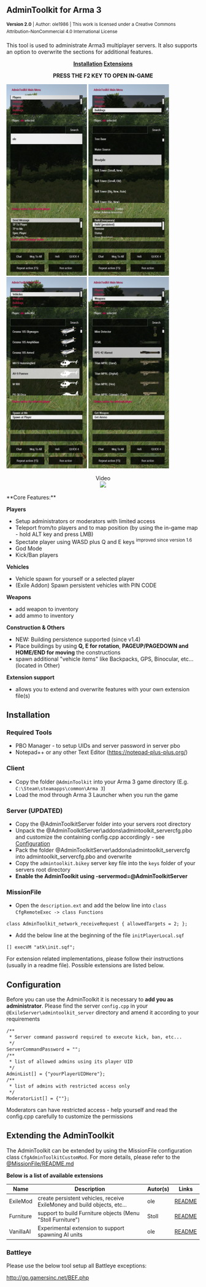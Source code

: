 ## AdminToolkit for Arma 3
<sup>**Version 2.0** | Author: ole1986 | This work is licensed under a Creative Commons Attribution-NonCommercial 4.0 International License</sup>

This tool is used to administrate Arma3 multiplayer servers. 
It also supports an option to overwrite the sections for additional features. 

**<p align="center"><a href="#installation">Installation</a> <a href="#extending-the-admintoolkit">Extensions</a></p>**

**<p align="center">PRESS THE F2 KEY TO OPEN IN-GAME</p>**

<img src="images/a3-atk-players.png" width="210" title="Manage players">
<img src="images/a3-atk-buildings.png" width="210" title="Manage Buildings">
<img src="images/a3-atk-vehicles.png" width="210" title="Spawn vehicles">
<img src="images/a3-atk-weapons.png" width="210" title="...and Weapons">

<p align="center">
Video<br/>
<a href="https://www.youtube.com/watch?v=Hznh7DSM38E" target="_blank"><img src="http://img.youtube.com/vi/Hznh7DSM38E/0.jpg" /></a>
</p>
**Core Features:**

**Players**
- Setup administrators or moderators with limited access
- Teleport from/to players and to map position (by using the in-game map - hold ALT key and press LMB)
- Spectate player using WASD plus Q and E keys  <sup>improved since version 1.6</sup>
- God Mode
- Kick/Ban players

**Vehicles**
- Vehicle spawn for yourself or a selected player
- (Exile Addon) Spawn persistent vehicles with PIN CODE

**Weapons**
- add weapon to inventory
- add ammo to inventory

**Construction & Others**
- NEW: Building persistence supported (since v1.4)
- Place buildings by using **Q, E for rotation**, **PAGEUP/PAGEDOWN and HOME/END for moving** the constructions
- spawn additional "vehicle items" like Backpacks, GPS, Binocular, etc... (located in Other)

**Extension support**
- allows you to extend and overwrite features with your own extension file(s)

## Installation

### Required Tools

+ PBO Manager - to setup UIDs and server password in server pbo
+ Notepad++ or any other Text Editor (https://notepad-plus-plus.org/)

### Client

+ Copy the folder `@AdminToolkit` into your Arma 3 game directory (E.g. `C:\Steam\steamapps\common\Arma 3`) 
+ Load the mod through Arma 3 Launcher when you run the game

### Server (**UPDATED**)

+ Copy the @AdminToolkitServer folder into your servers root directory
+ Unpack the @AdminToolkitServer\addons\admintoolkit_servercfg.pbo and customize the containing config.cpp accordingly - see <a href="#configuration">Configuration</a>
+ Pack the folder @AdminToolkitServer\addons\admintoolkit_servercfg into admintoolkit_servercfg.pbo and overwrite 
+ Copy the `admintoolkit.bikey` server key file into the `keys` folder of your servers root directory
+ **Enable the AdminToolkit using -servermod=@AdminToolkitServer**

### MissionFile

+ Open the `description.ext` and add the below line into `class CfgRemoteExec -> class Functions`

```
class AdminToolkit_network_receiveRequest { allowedTargets = 2; };
```

+ Add the below line at the beginning of the file `initPlayerLocal.sqf`

```
[] execVM "atk\init.sqf"; 
```

For extension related implementations, please follow their instructions (usually in a readme file). Possible extensions are listed below.

## Configuration

Before you can use the AdminToolkit it is necessary to **add you as administrator**.
Please find the server `config.cpp` in your `@ExileServer\admintoolkit_server` directory and amend it according to your requirements

```
/**
 * Server command password required to execute kick, ban, etc...
 */
ServerCommandPassword = "";
/**
 * list of allowed admins using its player UID
 */
AdminList[] = {"yourPlayerUIDHere"};
/**
 * list of admins with restricted access only
 */
ModeratorList[] = {""};
```

Moderators can have restricted access - help yourself and read the config.cpp carefully to customize the permissions

## Extending the AdminToolkit

The AdminToolkit can be extended by using the MissionFile configuration class `CfgAdminToolkitCustomMod`.
For more details, please refer to the <a href="%40MissionFile/README.md">@MissionFile/README.md</a>

**Below is a list of available extensions**

| Name       | Description                                                                  | Autor(s)  | Links                                           
| ---------- | ---------------------------------------------------------------------------- | --------- | --- 
| ExileMod   | create persistent vehicles, receive ExileMoney and build objects, etc...     | ole       | <a href="tree/exilemod/@MissionFile/README.ExileMod.md">README</a>
| Furniture  | support to build Furniture objects (Menu "Stoll Furniture")                  | Stoll     | <a href="@MissionFile/README.Furniture.md">README</a>
| VanillaAI  | Experimental extension to support spawning AI units                          | ole       | <a href="@MissionFile/README.VanillaAI.md">README</a>

### Battleye

Please use the below tool setup all Battleye exceptions:

http://gp.gamersinc.net/BEF.php
